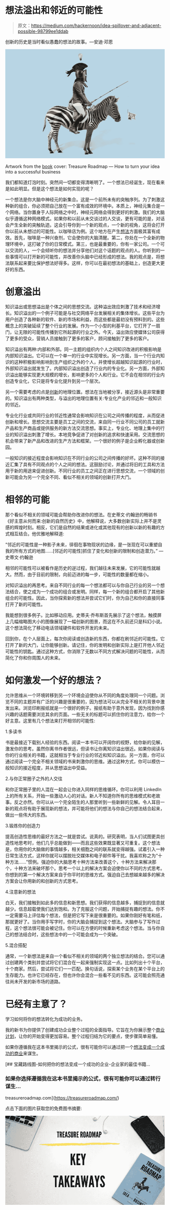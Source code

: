 # 想法溢出和邻近的可能性

> 原文：<https://medium.com/hackernoon/idea-spillover-and-adjacent-possible-98799ee1ddab>

创新的历史是当时看似愚蠢的想法的故事。—安迪·邓恩

![](img/cc050ce2c8ed039b8826f4b05638e9de.png)

Artwork from the [book](https://treasureroadmap.com/) cover: Treasure Roadmap — How to turn your idea into a successful business

我们都知道灯泡时刻。突然间一切都变得清晰明了。一个想法已经诞生，现在看来是如此明显。但是这个想法是如何实现的呢？

一个想法是你大脑中神经元的新集合。这是一个前所未有的突触序列。为了刺激这种新的组合，你必须把自己放在一个富有成效的环境中。本质上，神经元集合是一个网络。当你置身于人际网络之中时，神经元网络会得到更好的刺激。我们的大脑似乎遵循这种网络模式。如果你和以前从未交谈过的人交谈，更有可能的是，对话会产生全新的突触轨迹。这会引导你到一个新的观点，一个新的视角，这将会打开你以前从未想过的可能性。以咖啡店为例。这个地方在产生[想法](https://hackernoon.com/tagged/ideas)方面极其富有成效。首先，咖啡是一种兴奋剂，它会使你的大脑清醒。第二，你处在一个全新的物理环境中，这打破了你的日常模式。第三，也是最重要的，你有一家公司。一个可以交流的人，一个会倾听你的想法并分享他们对这个话题的观点的人。你听到的一些事情可以打开新的可能性，并改善你头脑中已经形成的想法。我的观点是，将想法联系起来要比保护想法好得多。这样，你可以在最初想法的基础上，创造更大更好的东西。

# 创意溢出

知识溢出或思想溢出是个体之间的思想交流。这种溢出效应刺激了技术和经济增长。知识溢出的一个例子可能是与社交网络平台发展相关的集体增长。这些平台为用户创造了各种新的软件、新的市场和利益，而这些都是最初没有预料到的。这些概念上的突破延续了整个行业的发展。作为一个小型的利基平台，它打开了一扇门，让无限的可能性传播到它所起源的行业之外。今天，溢出效应使媒体公司获得了更多的受众，营销人员接触到了更多的客户，顾问接触到了更多的客户。

知识溢出有两种:内部和外部。同一主题的组织内个人之间知识改进的积极影响是内部知识溢出。它可以在一个单一的行业中实现增长。另一方面，当一个行业内知识的这种积极影响影响到生产组织之外的个人，并使增长超越知识起源的行业时，外部知识溢出就发生了。内部知识溢出创造了行业内的专业化。另一方面，外部知识溢出能够实现更大规模的增长，影响更多的个人和行业。它不会在相邻的行业内创造专业化，它只是将专业化提升到另一个层次。

另一个需要考虑的点是[创新](https://hackernoon.com/tagged/innovation)的地理位置。想法在当地被分享，接近源头是非常重要的。知识溢出有两种类型，与溢出的地理位置有关:专业化产业的邻近和一般知识的邻近。

专业化行业或共同行业的邻近性通常会影响知识在公司之间传播的程度，从而促进创新和增长。思想交流主要是员工之间的交流，来自同一行业不同公司的员工就新产品和生产商品或提供服务的新方法交流思想。事实上，专业化、地理上集中的行业的知识溢出刺激了增长。本地竞争促进了对创新的追求和快速采用。交流思想的机会带来了新产品和改进的生产方法和框架。一个很好的例子是企业孵化器或创新园。

一般知识的接近程度会影响知识在不同行业的公司之间传播的好坏。这种不同的接近汇集了具有不同观点的个人之间的想法。这鼓励讨论，并通过将旧的工具和方法用于新的用途来促进创新。不同行业的员工之间正在进行思想交流，一个领域的创新可能会为另一个完全不同、看似不相关的领域的创新打开大门。

# 相邻的可能

那个看似不相关的领域可能会帮助你改进你的想法。在史蒂文·约翰逊的畅销书《好主意从何而来:创新的自然历史》中，他解释说，大多数创新实际上并不是灵感的辉煌时刻。相反，它们是自然的结果或进化或其他现有的创新以新的有趣的方式相互结合。他优雅地解释道:

“邻近的可能性是一种影子未来，徘徊在事物现状的边缘，是一张现在可以重塑自我的所有方式的地图……[邻近的可能性]抓住了变化和创新的限制和创造潜力。” —史蒂文·约翰逊

相邻的可能性可以被看作是历史的逆过程，我们越往未来发展，它的可能性就越大。然而，由于目前的限制，向前迈进的每一步，可能性的数量都在缩小。

对知识溢出的再思考。来自不同行业的每一个想法都可以与你自己行业的另一个想法结合，使之成为一个成功的组合或发明。同样，每一个新的组合都开启了其他新组合的可能性。因此，当你探索新的想法并尝试它们时，你为自己和你的直接同事打开了新的可能性。

我能想到很多例子。比如移动应用。史蒂夫·乔布斯首先展示了这个想法，触摸屏上几幅缩略图大小的图像展现了一幅创新的图景，而这在不久前还只是科幻小说。这个想法简化了移动电话领域硬件和软件开发的未来。

回到你，在个人层面上，每次你阅读或创造新的东西，你都在刷邻近的可能性。它打开了新的大门，让你能够创新。请记住，你的发明和创新实际上是打开他人邻近可能性的钥匙。通过这种方式，你消除了无数以不同方式解决问题的可能性，从而简化了你和你周围人的未来。

# 如何激发一个好的想法？

允许思维从一个环境转移到另一个环境会迫使你从不同的角度处理同一个问题。浏览不同的主题并有广泛的兴趣是很重要的，因为想法可以从完全不相关的背景中激发出来。浏览印刷报纸就是一个很好的例子。报纸有助于意外发现，因为找到你感兴趣的话题需要浏览其余的页面。一些无关的标题可以抓住你的注意力，给你一个好主意。这里有几个想法来打开相邻的可能性:

1.多读书

书是最接近下载别人经验的东西。阅读一本书可以开阔你的视野，给你新的见解，激发你的思考。虽然你离书作者很远，但读书让你离知识溢出很近。如果你阅读与你的行业相关的书籍，这就相当于专业行业的邻近和知识溢出。另一方面，你可以通过阅读一个完全不相关领域的书来刺激你的思维。通过这种方式，你可以模仿一般知识的接近程度，并从思想溢出中受益。

2.与你正常圈子之外的人交往

和你正常圈子里的人混在一起会让你进入同样的思维循环。你可以利用 LinkedIn 上的所有关系，开始一些激动人心的对话。新人不知道你所有的思维模式和老故事。反之亦然。你可以从一个完全陌生的人那里听到一些新鲜的见解。令人耳目一新的观点将有助于展现新的想法，并可能将他们的想法与你自己的想法结合起来，做出一些伟大的东西。

3.锻炼你的创造力

提高创造性思维的最好方法之一就是尝试。说真的。研究表明，当人们试图更具创造性地思考时，他们几乎总能做到——而且这些效果既显著又可重复。这个想法是，你用你的大脑做的事情越多，相关细胞之间的联系就变得越强。试着引入一种日常生活方式，这样你就可以摆脱社交媒体和电子邮件等干扰。我喜欢称之为“十种方法……”惯例。强迫你的大脑思考十种方法来改善这个，十种方法来解决那个，十种方法来破坏那个。思考一个以上的解决方案会迫使你以不同的方式思考。你想到的第一个解决方案来自于你平时的思维方式。强迫自己去想越来越多的解决方案会让你用新的和创新的方式思考。

4.注意新的想法

白天，我们接触到如此多的信息和新思想。我们获得的信息越多，捕捉到的信息就越少。信息超载使我们达到饱和。为了克服这个问题，开始捕捉有趣的想法。你不一定需要马上评估每个想法，但是把它写下来是很重要的。如果你刚好有笔和纸，那就更好了。当你用手写字时，你的大脑会捕捉到这个想法。大脑参与了写作过程，这个想法很可能会被记住。你可以在方便的时候重新考虑这个想法。当与你自己的想法结合时，这些想法中的一个可能会成为一个突破。

5.混合搭配

通常，一个新想法是来自一个看似不相关的领域的两个独立想法的结合。您可以通过创建两个类别并尝试将它们混合在一起来强制实现这一点。比如列出十个平台，十个商家。然后，尝试将它们一一匹配。换句话说，探索某个业务在某个平台上的生存能力。也许它已经存在，但也许你会混合一些看不见的东西。这可能会照亮通往尚未开发的新市场的道路。

# 已经有主意了？

学习如何将你的想法转化为成功的业务。

我的新书为你提供了创建成功企业整个过程的全面指导。它旨在为你展示整个[商业计划](https://treasureroadmap.com/)，让你的开始变得更加容易。整个过程归结为它的要点，使步骤简单易懂。

如果你遵循我在这本书里揭示的公式，很有可能你可以通过把一个[想法变成一个成功的商业](https://treasureroadmap.com/)来谋生。

[](https://treasureroadmap.com/) [## 宝藏路线图-如何把你的想法变成一个成功的企业-企业家的最佳书籍…

### 如果你选择遵循我在这本书里揭示的公式，很有可能你可以通过转行谋生…

treasureroadmap.com](https://treasureroadmap.com/) 

点击下面的图片获取您的免费图书摘要:

[![](img/b2205d2ab50a6367de30dc63e1a565d9.png)](https://treasureroadmap.com/get-free-book-summary/)